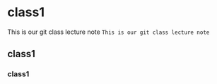 # class1
This is our git class lecture note
`This is our git class lecture note`
## class1 
### class1
